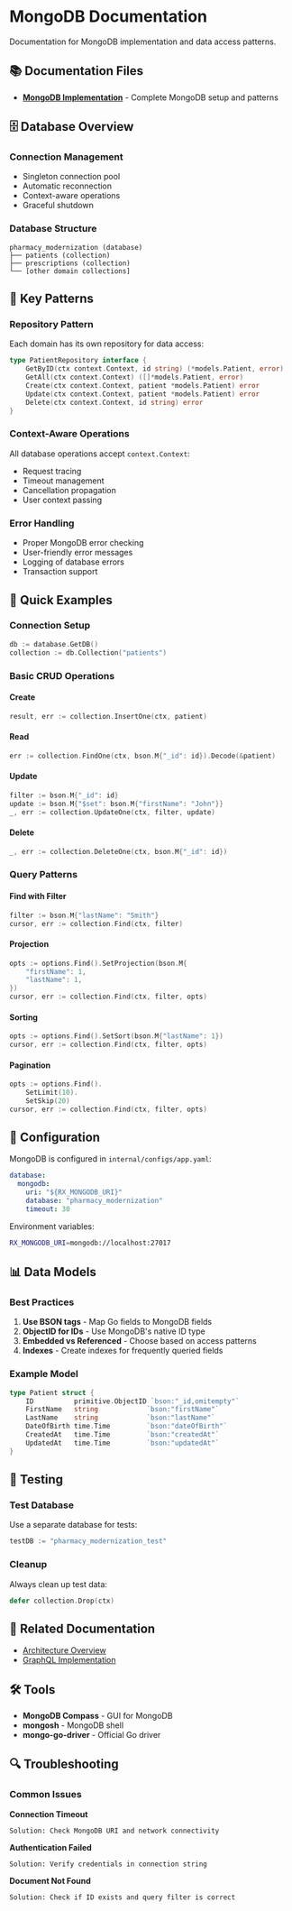# MongoDB Documentation

Documentation for MongoDB implementation and data access patterns.

## 📚 Documentation Files

- **[MongoDB Implementation](./MONGODB_IMPLEMENTATION.md)** - Complete MongoDB setup and patterns

## 🗄️ Database Overview

### Connection Management
- Singleton connection pool
- Automatic reconnection
- Context-aware operations
- Graceful shutdown

### Database Structure
```
pharmacy_modernization (database)
├── patients (collection)
├── prescriptions (collection)
└── [other domain collections]
```

## 🔑 Key Patterns

### Repository Pattern
Each domain has its own repository for data access:

```go
type PatientRepository interface {
    GetByID(ctx context.Context, id string) (*models.Patient, error)
    GetAll(ctx context.Context) ([]*models.Patient, error)
    Create(ctx context.Context, patient *models.Patient) error
    Update(ctx context.Context, patient *models.Patient) error
    Delete(ctx context.Context, id string) error
}
```

### Context-Aware Operations
All database operations accept `context.Context`:
- Request tracing
- Timeout management
- Cancellation propagation
- User context passing

### Error Handling
- Proper MongoDB error checking
- User-friendly error messages
- Logging of database errors
- Transaction support

## 🚀 Quick Examples

### Connection Setup
```go
db := database.GetDB()
collection := db.Collection("patients")
```

### Basic CRUD Operations

#### Create
```go
result, err := collection.InsertOne(ctx, patient)
```

#### Read
```go
err := collection.FindOne(ctx, bson.M{"_id": id}).Decode(&patient)
```

#### Update
```go
filter := bson.M{"_id": id}
update := bson.M{"$set": bson.M{"firstName": "John"}}
_, err := collection.UpdateOne(ctx, filter, update)
```

#### Delete
```go
_, err := collection.DeleteOne(ctx, bson.M{"_id": id})
```

### Query Patterns

#### Find with Filter
```go
filter := bson.M{"lastName": "Smith"}
cursor, err := collection.Find(ctx, filter)
```

#### Projection
```go
opts := options.Find().SetProjection(bson.M{
    "firstName": 1,
    "lastName": 1,
})
cursor, err := collection.Find(ctx, filter, opts)
```

#### Sorting
```go
opts := options.Find().SetSort(bson.M{"lastName": 1})
cursor, err := collection.Find(ctx, filter, opts)
```

#### Pagination
```go
opts := options.Find().
    SetLimit(10).
    SetSkip(20)
cursor, err := collection.Find(ctx, filter, opts)
```

## 🔧 Configuration

MongoDB is configured in `internal/configs/app.yaml`:
```yaml
database:
  mongodb:
    uri: "${RX_MONGODB_URI}"
    database: "pharmacy_modernization"
    timeout: 30
```

Environment variables:
```bash
RX_MONGODB_URI=mongodb://localhost:27017
```

## 📊 Data Models

### Best Practices
1. **Use BSON tags** - Map Go fields to MongoDB fields
2. **ObjectID for IDs** - Use MongoDB's native ID type
3. **Embedded vs Referenced** - Choose based on access patterns
4. **Indexes** - Create indexes for frequently queried fields

### Example Model
```go
type Patient struct {
    ID          primitive.ObjectID `bson:"_id,omitempty"`
    FirstName   string            `bson:"firstName"`
    LastName    string            `bson:"lastName"`
    DateOfBirth time.Time         `bson:"dateOfBirth"`
    CreatedAt   time.Time         `bson:"createdAt"`
    UpdatedAt   time.Time         `bson:"updatedAt"`
}
```

## 🧪 Testing

### Test Database
Use a separate database for tests:
```go
testDB := "pharmacy_modernization_test"
```

### Cleanup
Always clean up test data:
```go
defer collection.Drop(ctx)
```

## 📖 Related Documentation

- [Architecture Overview](../architecture/ARCHITECTURE.md)
- [GraphQL Implementation](../graphql/GRAPHQL_IMPLEMENTATION.md)

## 🛠️ Tools

- **MongoDB Compass** - GUI for MongoDB
- **mongosh** - MongoDB shell
- **mongo-go-driver** - Official Go driver

## 🔍 Troubleshooting

### Common Issues

**Connection Timeout**
```
Solution: Check MongoDB URI and network connectivity
```

**Authentication Failed**
```
Solution: Verify credentials in connection string
```

**Document Not Found**
```
Solution: Check if ID exists and query filter is correct
```

